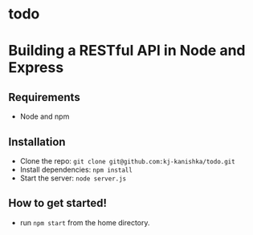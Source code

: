 # todo
# Building a RESTful API in Node and Express
## Requirements

- Node and npm

## Installation

- Clone the repo: `git clone git@github.com:kj-kanishka/todo.git`
- Install dependencies: `npm install`
- Start the server: `node server.js`


##  How to get started!

 - run `npm start` from the home directory.
 
